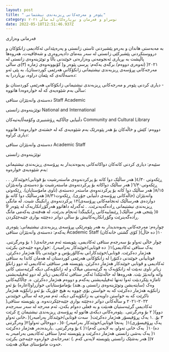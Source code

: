 ```yaml
---
layout: post
title: " پێوەر و مەرجەکانی ڕیزبەندی نیشتمانی"
category: نوسراو و فەرمان و بڕیارەکان لە ساڵى ٢٠٢١
date: 2022-05-18T12:51:46.937Z
---
```

فەرمانی وەزاری

‏بە مەبەستی هاندان و بەرەو پێشبردنی ئاستی زانستی و پەرەپێدانی ئەکادیمی زانکۆکان و درووستکردنی پێشبرکێی زانستی لە سەر بنەمای
دادپەروەری و شەفافیەت، هەروەها پاڵپشت بە بڕیاری ئەنجومەنی وەزارەتی خوێندنی باڵا و توێژینەوەی زانستی لە کۆبوونەوەی ژمارە
(٣)ی‏ سالی ‎)٢٠٢١(‏ (تەوەری دووەم/ برگەی یەکەم: پرسی پێوەر و مەرجەکانی پڕۆسەی ڕیزبەندی نیشتیمانی زانکۆکانی هەرێمی
کوردستان)، بە پێی ئەو دەسەڵاتەی کە پێمان دراوە، بڕیاردرا بە:

‏- دیاری کردنی پێوەر و مەرجەکانی ڕیزبەندی نیشتیمانی زانکۆکانی هەرێمی کوردستان بۆ ساڵی
بەم شێوەیەی کە لە خوارەوەدا هاتووە:

دەستەی وانەبێژان ستافی Staff Academic

 توێژینەوەی زانستی‏ National and International 

  دڵنیایی چاڵاکیە ڕۆشنبیری وکۆمەڵایەتیەکان‎ Community and Cultural Library

‏دووەم: کێش و خاڵەکان بۆ هەر پێوەرێک بەم شێوەیەی کە لە خشتەی خوارەوەدا هاتووە دیاری کراوە:

‏دەستەی وانەبێژان ستافی  ‎Academic Staff 

‏توێژینەوەی زانستی



سێیەم: دیاری کردنی کاتەکان دواکاتەکانی پەیوەندیدار بە پڕۆسەی ڕیزبەندی نیشتیمانی بەم شێوەیەی خوارەوە: 

. ڕێکەوتی ٤/٣٠(‏ هەر ساڵێک دوا کاتە بۆ پرکردنەوەی ماستەرشیت بۆ قوتابی/خوێندکار.
‏. ڕێکەوتی٦/٣٠(‏ هەر ساڵێک دواکاتە بۆ پرکردنەوەی ماستەرشیت بۆ دەستەی وانەبێژان (ناوی مامۆستایان).
ڕێکەوتی ‎٨/١٥(‏ هەر ساڵێک دوا کاتە بۆ پرکردنەوەی ماستەر دەستەی وانەبێژان (خاڵەکانی پڕۆسەی دڵنیابی جۆری).
ڕێکەوت٨/٣١(‏ هەرساڵێک دوا کاتە بۆ پرکردنەوەی ڕانکینگ شیت.
لە مانگی ‎١٢(‏ دوازدەی هەرساڵێک ئەنجامەکانی پڕۆسەی ڕیزبەندی نیشتیمانی ڕادەگەیەنرێت.
. ئەگەرلە داهاتوو هەرگۆڕانکاریەک لە پێوەر 9 ڕێنماییەکانی ڕانکینگدا ئەنجام بدرێت، لە هەفتەی یەکەمی مانگ ‎)٥(‏ پێنجی هەر
ساڵێک ڕادەگەینرێت وگۆڕانکاریەکانیش بۆ ساڵی دواتر دەچێتە بواری جێبەجێکردن.

چوارەم: مەرجەکانی پەیوەندیدار بە هەر پێوەرێکی پڕۆسەی ڕیزبەندی نیشتیمانی:
پێوەری یەکەم: دەستەی وانەبێژان ستافی ‎Academic Staff (کۆی گشتی خانەکان ‎)١٠(‏ دە خاڵ)

‎.١‏ بۆ وەرگرتنی ‎)‏ چوار خاڵی تەواو بۆ سەرجەم ستافی ئەکادیمی، پێویستە ئەم مەرجانەی خوارەوە جێبەجێ بکرێت:
.(‏ دە قوتابی/خوێندکار بەرامبەر ‎)١(‏ یەک ستافی ئەکادیمی هەژمار دەکرێت.
قوتابی/خوێندکارانی بەکالۆریۆس و خوێندنی باڵا هەژمار دەکرێن.
قوتابیانی خوێندنی دکتۆرا لە زانکۆکانی هەرێمی کوردستان لە هەمان کاتدا بە ستافی ئەکادیمی و قوتابی خوێندکار هەژمار
دەکرێن.
پێویستە هەر ستافێی ئەکادیمی لە دوو زانکۆ زیاتر ناوی نەبێت لە زانکۆیەک بە گرێیەستی میلاک و لە زانکۆیەکی دیکە
گرێبەستی کاتی واتە وانەبێژ بێت. هەروەها لە حاڵەتێکدا ئەگەر ستافی ئەکادیمی زیاتر لە دوو ئەفیلیەیشنی ئاماژە پێکردبێت
ئەوا تەنها ئەفیلیەیشنی یەکەم و دووەم هەژمار دەکرێن.
ه. چاڵاکیەکانی وەک (سایتەیشن وتوێژینەوەی زانستی و..هتد) بۆمامۆستایانی خوازراو(اعارە) بۆ ئەو زانکۆیە هەژمار دەکرێت
کە بە خواستن بۆی چووە بە هیچ جۆریک بۆ ئەو زانکۆیە هەژمار ناکرێت کە بە خواستن داویەتی بە زانکۆیەکی دیکە، ئەم
مەرجە لە ساڵی خوێندنی ‎)٢٠٢٢-٢٠٢١ ‏و ساڵەکانی دواتر دەچێتە بواری جێبەجێکردنەوە.
و. پێویستە ستافی ئەکادیمی گرێبەستیان هەبێت و بە فعلی دەوام بکەن، ئەم مەرجە لە سەر سەرجەم پێوەرەکانی دیکەی هاتوو
لە پڕۆسەی ڕیزبەندی نیشتیمان ج کرێت.
‎.٢‏ بۆ وەرگرتنی ‎)(‏ دوو خانی تەواو، ‎)(‏ سەت قوتابی/خوێندکار بەرامبەر ‎)١ یەک پڕۆفیسۆر هەژمار دەکرێت.
‎.٣‏ بۆ وەرگرتنی ‎)٢(‏ دووخاڵی تەواو، ‎)٥٠(‏ پەنجا قوتابی/خوێندکار بەرامبەر ‎)١(‏ یەک پڕۆفیسۆری یاریدەدەر هەژمار دەکرێت.
‎.٤‏ بۆ وەرگرتنی ‎)١(‏ یەک خانی تەواو، بە لایەنی کەم ‎)١٠(‏ دە ستافی ئەکادیمی بەرامبەر بە ‎)١(‏ یەک بەشی زانستی هەژمار دەکرێت
و پێویستە ئەم مەرجانەی خوارەوە جێبەجێ بکرێت:
(. هەر بەشێک زانستی پێویستە لایەنی کەم ‎)٧(‏ حەوت مامۆستای میلای هەبێت.